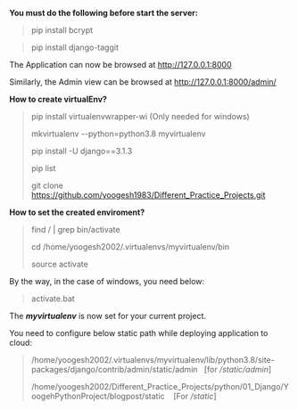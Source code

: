 **You must do the following before start the server:**

> pip install bcrypt 

> pip install django-taggit

The Application can now be browsed at http://127.0.0.1:8000

Similarly, the Admin view can be browsed at http://127.0.0.1:8000/admin/

**How to create virtualEnv?**
> pip install virtualenvwrapper-wi (Only needed for windows)
>
> mkvirtualenv --python=python3.8 myvirtualenv
>
> pip install -U django==3.1.3
>
> pip list
>
> git clone https://github.com/yoogesh1983/Different_Practice_Projects.git

**How to set the created enviroment?**

> find / | grep bin/activate
>
> cd /home/yoogesh2002/.virtualenvs/myvirtualenv/bin
>
> source activate

By the way, in the case of windows, you need below:

> activate.bat

The **_myvirtualenv_** is now set for your current project.

You need to configure below static path while deploying application to cloud:

> /home/yoogesh2002/.virtualenvs/myvirtualenv/lib/python3.8/site-packages/django/contrib/admin/static/admin &nbsp;&nbsp;[for _/static/admin_]
>
> /home/yoogesh2002/Different_Practice_Projects/python/01_Django/YoogehPythonProject/blogpost/static &nbsp;&nbsp; [For _/static_]